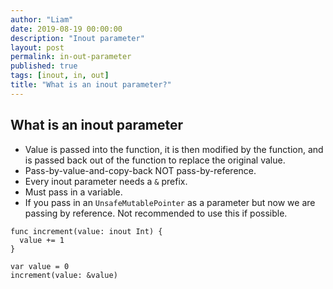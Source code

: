 ```yaml
---
author: "Liam"
date: 2019-08-19 00:00:00
description: "Inout parameter"
layout: post
permalink: in-out-parameter
published: true
tags: [inout, in, out]
title: "What is an inout parameter?"
---
```


## What is an inout parameter

- Value is passed into the function, it is then modified by the function, and is passed back out of the function to replace the original value.
- Pass-by-value-and-copy-back NOT pass-by-reference.
- Every inout parameter needs a `&` prefix.
- Must pass in a variable.
- If you pass in an `UnsafeMutablePointer` as a parameter but now we are passing by reference. Not recommended to use this if possible.

```
func increment(value: inout Int) {
  value += 1
}

var value = 0
increment(value: &value)
```
